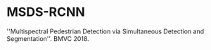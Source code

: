 # MSDS-RCNN
''Multispectral Pedestrian Detection via Simultaneous Detection and Segmentation''. BMVC 2018.
